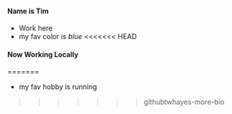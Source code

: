 #### Name is Tim ####
 - Work here
 - my fav color is *blue*
<<<<<<< HEAD

#### Now Working Locally ####
 
=======
 - my fav hobby is running

>>>>>>> githubtwhayes-more-bio
